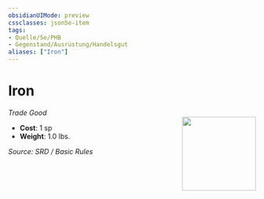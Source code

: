 ```yaml
---
obsidianUIMode: preview
cssclasses: json5e-item
tags:
- Quelle/5e/PHB
- Gegenstand/Ausrüstung/Handelsgut
aliases: ["Iron"]
---
```

# Iron
*Trade Good*  
<img src="Symbolik/Gegenstände.webp" align="right" width="150">

- **Cost**: 1 sp
- **Weight**: 1.0 lbs.

*Source: SRD / Basic Rules*